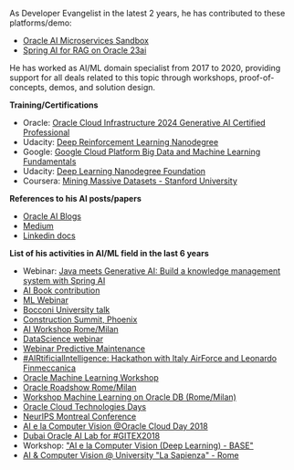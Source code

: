 As Developer Evangelist in the latest 2 years, he has contributed to these platforms/demo:
* [Oracle AI Microservices Sandbox](https://github.com/oracle-samples/oaim-sandbox)
* [Spring AI for RAG on Oracle 23ai](https://github.com/oracle-devrel/springai-rag-db23ai/)

He has worked as AI/ML domain specialist from 2017 to 2020, providing support for all deals related to this topic through workshops, proof-of-concepts, demos, and solution design.
 
**Training/Certifications**
* Oracle: [Oracle Cloud Infrastructure 2024 Generative AI Certified Professional](https://catalog-education.oracle.com/ords/certview/sharebadge?id=D33966408D750CB3B53F0F98AB2617B85FB486C48036B847547F6AF2E6B4E0BE)
* Udacity: [Deep Reinforcement Learning Nanodegree](https://www.udacity.com/certificate/Q4P2RR)
* Google: [Google Cloud Platform Big Data and Machine Learning Fundamentals](https://www.coursera.org/account/accomplishments/verify/LA6XXCJ8KZXR)
* Udacity: [Deep Learning Nanodegree Foundation](https://www.udacity.com/certificate/GPUCT9LU)
* Coursera: [Mining Massive Datasets - Stanford University](https://github.com/corradodebari/certification/raw/master/CourseraMmds2015.pdf)
 
**References to his AI posts/papers**
* [Oracle AI Blogs](https://blogs.oracle.com/authors/corrado-de-bari)
* [Medium](https://medium.com/@corradodebari)
* [Linkedin docs](https://www.linkedin.com/in/corradodebari/details/featured/)
 
**List of his activities in AI/ML field in the last 6 years**
* Webinar: [Java meets Generative AI: Build a knowledge management system with Spring AI](https://www.linkedin.com/posts/corradodebari_springai-springboot-generativeai-activity-7198968604795555840-aXrg?utm_source=share&utm_medium=member_desktop)
* [AI Book contribution](https://www.linkedin.com/posts/corradodebari_intelligenza-artificiale-e-sicurezza-opportunità-activity-6792364491947429888-GMQZ?utm_source=share&utm_medium=member_desktop)
* [ML Webinar](https://www.linkedin.com/posts/corradodebari_oracle-reference-architecture-live-webinar-activity-6790898812652134400-Oa_l?utm_source=share&utm_medium=member_desktop)
* [Bocconi University talk](https://www.linkedin.com/posts/corradodebari_machinelearning-deeplearning-oracle-activity-6732714885462945792-98yL?utm_source=share&utm_medium=member_desktop)
* [Construction Summit, Phoenix](https://www.linkedin.com/posts/burcinkaplanoglu_oracle-oracle-ai-activity-6608724348582850560-4DpD?utm_source=share&utm_medium=member_desktop)
* [AI Workshop Rome/Milan](https://www.linkedin.com/posts/corradodebari_overview-su-oracle-data-science-activity-6681467675127906304-jD3m?utm_source=share&utm_medium=member_desktop)
* [DataScience webinar](https://www.linkedin.com/posts/corradodebari_oracle-cloud-data-science-webinar-activity-6653593525994696705-4t0_?utm_source=share&utm_medium=member_desktop)
* [Webinar Predictive Maintenance](https://www.linkedin.com/posts/corradodebari_predictive-maintenance-with-oracle-dbms-20c-activity-6652879898933239808-rG5t?utm_source=share&utm_medium=member_desktop)
* [#AIRtificialIntelligence: Hackathon with Italy AirForce and Leonardo Finmeccanica](https://www.linkedin.com/posts/corradodebari_airtificialintelligence-hackathon-oci-activity-6610451656167436288-4gsr?utm_source=share&utm_medium=member_desktop)
* [Oracle Machine Learning Workshop](https://www.linkedin.com/posts/corradodebari_13-novembre-2019-930-am-200-pm-activity-6592347097385705472-VGV0?utm_source=share&utm_medium=member_desktop)
* [Oracle Roadshow Rome/Milan](https://www.linkedin.com/posts/corradodebari_autonomousdatabase-oci-activity-6587387879947804672-RFcy?utm_source=share&utm_medium=member_desktop)
* [Workshop Machine Learning on Oracle DB (Rome/Milan)](https://www.linkedin.com/posts/corradodebari_machine-learning-on-oracle-db-activity-6519865184150921216-EieE?utm_source=share&utm_medium=member_desktop)
* [Oracle Cloud Technologies Days](https://www.linkedin.com/posts/corradodebari_blockchain-security-businessanalytics-activity-6516375838915596288-MQ8G?utm_source=share&utm_medium=member_desktop)
* [NeurIPS Montreal Conference](https://www.linkedin.com/posts/corradodebari_deeplearning-ai-machinelearning-activity-6474982303138349056-uvom?utm_source=share&utm_medium=member_desktop)
* [AI e la Computer Vision @Oracle Cloud Day 2018](https://www.linkedin.com/posts/corradodebari_proximacity-computervision-deeplearning-activity-6472169728323387392-P71-?utm_source=share&utm_medium=member_desktop)
* [Dubai Oracle AI Lab for #GITEX2018](https://www.linkedin.com/posts/corradodebari_gitex2018-artificialintelligence-deeplearning-activity-6453160224449654784-0qRT?utm_source=share&utm_medium=member_desktop)
* Workshop: ["AI e la Computer Vision (Deep Learning) - BASE"](https://www.linkedin.com/posts/corradodebari_ai-e-la-computer-vision-deep-learning-activity-6447369649947439104-b1Hj?utm_source=share&utm_medium=member_desktop)
* [AI & Computer Vision @ University "La Sapienza" - Rome](https://www.linkedin.com/posts/corradodebari_oggi-con-il-collega-alessandro-moro-seminario-activity-6402884026692091904-uxTt?utm_source=share&utm_medium=member_desktop)
 
 
